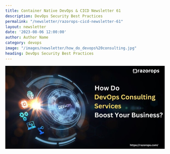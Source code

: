 ```yaml
---
title: Container Native DevOps & CICD Newsletter 61
description: DevOps Security Best Practices
permalink: "/newsletter/razorops-cicd-newsletter-61"
layout: newsletter
date: '2023-08-06 12:00:00'
author: Author Name
category: devops
image: "/images/newsletter/how_do_devops%20consulting.jpg"
heading: DevOps Security Best Practices 
---
```


![](/images/newsletter/how_do_devops%20consulting.jpg)
<br>